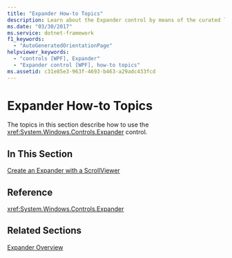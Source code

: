 ```yaml
---
title: "Expander How-to Topics"
description: Learn about the Expander control by means of the curated list of relevant links collected in this article.
ms.date: "03/30/2017"
ms.service: dotnet-framework
f1_keywords: 
  - "AutoGeneratedOrientationPage"
helpviewer_keywords: 
  - "controls [WPF], Expander"
  - "Expander control [WPF], how-to topics"
ms.assetid: c31e85e3-963f-4693-b463-a29adc433fcd
---
```

# Expander How-to Topics

The topics in this section describe how to use the <xref:System.Windows.Controls.Expander> control.  
  
## In This Section  

[Create an Expander with a ScrollViewer](how-to-create-an-expander-with-a-scrollviewer.md)  
  
## Reference  

<xref:System.Windows.Controls.Expander>  
  
## Related Sections  

[Expander Overview](expander-overview.md)
